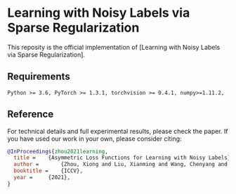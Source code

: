 # Learning with Noisy Labels via Sparse Regularization

This reposity is the official implementation of [Learning with Noisy Labels via Sparse Regularization].

## Requirements
```console
Python >= 3.6, PyTorch >= 1.3.1, torchvision >= 0.4.1, numpy>=1.11.2,
```


## Reference
For technical details and full experimental results, please check the paper. If you have used our work in your own, please consider citing:

```bibtex
@InProceedings{zhou2021learning,
  title = 	 {Asymmetric Loss Functions for Learning with Noisy Labels},
  author =       {Zhou, Xiong and Liu, Xianming and Wang, Chenyang and Deming, Zhai and Jiang, Junjun and Ji, Xiangyang},
  booktitle = 	 {ICCV},
  year = 	 {2021},
}
```
